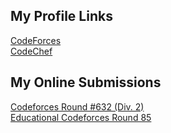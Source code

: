   
## My Profile Links 
[CodeForces](https://codeforces.com/profile/pritamlad_/)         
[CodeChef](http://www.codechef.com/users/pritamlad18/)         

## My Online Submissions 
 [Codeforces Round #632 (Div. 2)](./MyOnlineSubmissions/Codeforces%20Round%20%23632%20(Div.%202))   
 [Educational Codeforces Round 85](./MyOnlineSubmissions/Educational%20Codeforces%20Round%2085)

